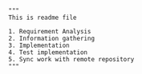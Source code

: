     """
    This is readme file

    1. Requirement Analysis
    2. Information gathering
    3. Implementation
    4. Test implementation
    5. Sync work with remote repository
    """
 